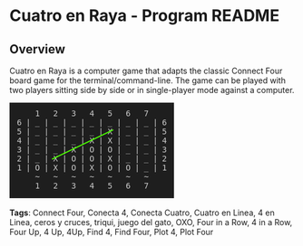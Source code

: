 # Cuatro en Raya - Program README

## Overview

Cuatro en Raya is a computer game that adapts the classic Connect Four board game for the terminal/command-line. The game can be played with two players sitting side by side or in single-player mode against a computer.

![Cover Image](Four-in-a-row-highlighted-example.png)


__Tags__: Connect Four, Conecta 4, Conecta Cuatro, Cuatro en Linea, 4 en Linea, ceros y cruces, triqui, juego del gato, OXO, Four in a Row, 4 in a Row, Four Up, 4 Up, 4Up, Find 4, Find Four, Plot 4, Plot Four